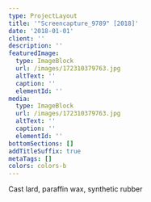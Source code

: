 ```yaml
---
type: ProjectLayout
title: '"Screencapture_9789" [2018]'
date: '2018-01-01'
client: ''
description: ''
featuredImage:
  type: ImageBlock
  url: /images/172310379763.jpg
  altText: ''
  caption: ''
  elementId: ''
media:
  type: ImageBlock
  url: /images/172310379763.jpg
  altText: ''
  caption: ''
  elementId: ''
bottomSections: []
addTitleSuffix: true
metaTags: []
colors: colors-b
---
```

Cast lard, paraffin wax, synthetic rubber

